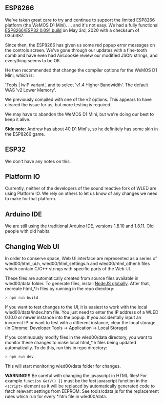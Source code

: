 ## ESP8266
We've taken great care to try and continue to support the limited ESP8266 platform (the WeMOS D1 Mini). . . and it's not easy. We had a fully functional [ESP8266/ESP32 0.091 build](https://github.com/atuline/WLED/tree/03cb387e31cbaee3c6a9b94c6909156196ddeefc) on May 3rd, 2020 with a checksum of 03cb387.

Since then, the ESP8266 has given us some red popup error messages on the controls screen. We've gone through our updates with a fine-tooth comb and have even had Aircoookie review our modified JSON strings, and everything seems to be OK.

He then recommended that change the compiler options for the WeMOS D1 Mini, which is:

'Tools | lwIP variant', and to select 'v1.4 Higher Bandwidth'. The default WAS 'v2 Lower Memory'.

We previously compiled with one of the v2 options. This appears to have cleared the issue for us, but more testing is required.

We may have to abandon the WeMOS D1 Mini, but we're doing our best to keep it alive.


**Side note:** Andrew has about 40 D1 Mini's, so he definitely has some skin in the ESP8266 game.

## ESP32
We don't have any notes on this.

## Platform IO
Currently, neither of the developers of the sound reactive fork of WLED are using Platform IO. We rely on others to let us know of any changes we need to make for that platform.

## Arduino IDE
We are still using the traditional Arduino IDE, versions 1.8.10 and 1.8.11. Old people with old habits.

## Changing Web UI 

In order to conserve space, Web UI interface are represented as a series of wled00/html_ui.h, wled00/html_settings.h and wled00/html_other.h files which contain C/C++ strings with specific parts of the Web UI.

These files are automatically created from source files available in wled00/data folder. To generate files, install [NodeJS globally](https://nodejs.org/en/download/). After that, recreate html_*.h files by running in the repo directory:

```bash
> npm run build
```

If you want to test changes to the UI, it is easiest to work with the local wled00/data/index.htm file. You just need to enter the IP address of a WLED 0.10.0 or newer instance into the popup. If you accidentally input an incorrect IP or want to test with a different instance, clear the local storage (in Chrome: Developer Tools -> Application -> Local Storage)

If you continuously modify files in the wled00/data directory, you want to monitor these changes to make local html_*.h files being updated automatically. To do this, run this in repo directory: 

```bash
> npm run dev
```

This will start monitoring wled00/data folder for changes.

**WARNING!!!** Be careful with changing the javascript in HTML files! For example `function GetV() {}` must be the *last* javascript function in the `<script>` element as it will be replaced by automatically generated code to fetch relevant settings from EEPROM. See tools/cdata.js for the replacement rules which run for every *.htm file in wled00/data.